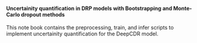 #### Uncertainity quantification in DRP models with Bootstrapping and Monte-Carlo dropout methods

This note book contains the preprocessing, train, and infer scripts to implement uncertainity quantification for the DeepCDR model. 
